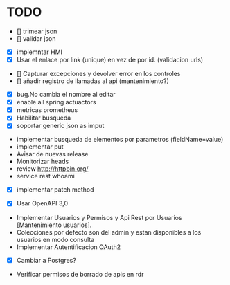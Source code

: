 # TODO
* [] trimear json
* [] validar json
* [x] implemntar HMI
* [x] Usar el enlace por link (unique) en vez de por id. (validacion urls)
* [] Capturar excepciones y devolver error en los controles
* [] añadir registro de llamadas al api (mantenimiento?)
* [x] bug.No cambia el nombre al editar
* [x] enable all spring actuactors
* [x] metricas prometheus
* [x] Habilitar busqueda
* [x] soportar generic json as imput
* implementar busqueda de elementos por parametros (fieldName=value)
* implementar put
* Avisar de nuevas release
* Monitorizar heads
* review http://httpbin.org/
* service rest whoami
* [x] implementar patch method
* [x] Usar OpenAPI 3,0


* Implementar Usuarios y Permisos y Api Rest por Usuarios [Mantenimiento usuarios].
* Colecciones por defecto son del admin y estan disponibles a los usuarios en modo consulta
* Implementar Autentificacion OAuth2 
* [x] Cambiar a Postgres?
* Verificar permisos de borrado de apis en rdr